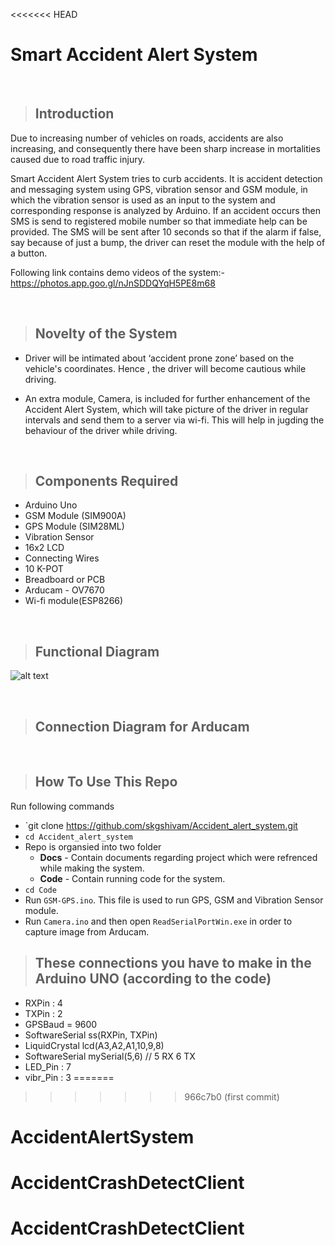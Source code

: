 <<<<<<< HEAD
# Smart Accident Alert System
&nbsp;
> ## Introduction

Due to increasing number of vehicles on roads, accidents are also increasing, and consequently there have been sharp increase in mortalities caused due to road traffic injury.

Smart Accident Alert System tries to curb accidents. It is accident detection and messaging system using GPS, vibration sensor and GSM module, in which the vibration sensor is used as an input to the system and corresponding response is analyzed by Arduino. If an accident occurs then SMS is send to registered mobile number so that immediate help can be provided.
The SMS will be sent after 10 seconds so that if the alarm if false, say because of just a bump, the driver can reset the module with the help of a button.

Following link contains demo videos of the system:-<br />
https://photos.app.goo.gl/nJnSDDQYqH5PE8m68

&nbsp;
> ## Novelty of the System

* Driver will be intimated about ‘accident prone zone’ based on the vehicle's coordinates. Hence , the driver will become cautious while driving. 

* An extra module, Camera, is included for further enhancement of the Accident Alert System, which will take picture of the driver in regular intervals and send them to a server via wi-fi. This will help in jugding the behaviour of the driver while driving.

&nbsp;
> ## Components Required

* Arduino Uno
* GSM Module (SIM900A)
* GPS Module (SIM28ML)
* Vibration Sensor
* 16x2 LCD
* Connecting Wires
* 10 K-POT
* Breadboard or PCB
* Arducam - OV7670
* Wi-fi module(ESP8266)


&nbsp;
> ## Functional Diagram

![alt text](https://github.com/Vineet-Sharma29/Accident_alert_system/blob/master/Docs/Functional-Diagram.PNG?style=centerme)


&nbsp;
> ## Connection Diagram for Arducam



&nbsp;
> ## How To Use This Repo

Run following commands

* `git clone https://github.com/skgshivam/Accident_alert_system.git
* `cd Accident_alert_system`
* Repo is organsied into two folder
  * __Docs__ - Contain documents regarding project which were refrenced while making the system.
  * __Code__ - Contain running code for the system.
* `cd Code`
* Run `GSM-GPS.ino`. This file is used to run GPS, GSM and Vibration Sensor module.
* Run `Camera.ino` and then open `ReadSerialPortWin.exe` in order to capture image from Arducam.

> ## These connections you have to make in the Arduino UNO (according to the code)
* RXPin : 4
* TXPin : 2
* GPSBaud = 9600
* SoftwareSerial ss(RXPin, TXPin)
* LiquidCrystal lcd(A3,A2,A1,10,9,8)
* SoftwareSerial mySerial(5,6) // 5 RX 6 TX
* LED_Pin : 7
* vibr_Pin : 3
=======
>>>>>>> 966c7b0 (first commit)
# AccidentAlertSystem
# AccidentCrashDetectClient
# AccidentCrashDetectClient
